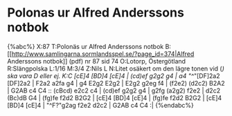 # Polonas ur Alfred Anderssons notbok

{%abc%}
X:87
T:Polonäs ur Alfred Anderssons notbok
B:[[http://www.samlingarna.sormlandsspel.se/?page_id=374|Alfred Anderssons notbok]] (pdf) nr 87 sid 74
O:Lotorp, Östergötland
R:Slängpolska
L:1/16
M:3/4
Z:Nils L
N:Litet osäkert om den lägre tonen vid (*) ska vara D eller ej.
K:C
[cE]4 [BD]4 [cE]4 | (cd)ef g2g2 g4 | a4 "^*"[DF]2a2 [DF]2a2 | F2a2 a2fa g4 |
g4 E2g2 E2g2 | E2g2 g2eg f4 | (f2e2) (d2c2) B2A2 | G2AB c4 C4 ::
(cBcd) e2c2 c4 | (cd)ef g2g2 g4 | g2fg (a2g2) f2e2 | d2c2 (Bc)dB G4 |
(fg)fe f2d2 B2G2 | [cE]4 [BD]4 [cE]4 | (fg)fe f2d2 B2G2 | [cE]4 [BD]4 [cE]4 | 
"^F?"g2ag f2e2 d2c2 | G2AB c4 C4 :|
{%endabc%}
